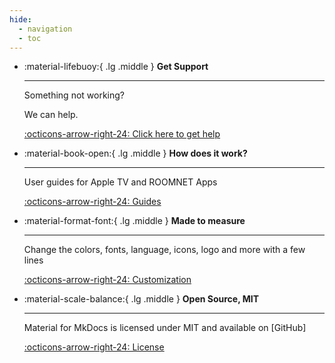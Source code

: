 ```yaml
---
hide:
  - navigation
  - toc
---
```


<div class="grid cards" markdown>

-   :material-lifebuoy:{ .lg .middle } __Get Support__

    ---

    Something not working?
    
    We can help.

    [:octicons-arrow-right-24: Click here to get help](support/index.md)

-   :material-book-open:{ .lg .middle } __How does it work?__

    ---

    User guides for Apple TV and ROOMNET Apps

    [:octicons-arrow-right-24: Guides](user-guides/index.md)

-   :material-format-font:{ .lg .middle } __Made to measure__

    ---

    Change the colors, fonts, language, icons, logo and more with a few lines

    [:octicons-arrow-right-24: Customization](#)

-   :material-scale-balance:{ .lg .middle } __Open Source, MIT__

    ---

    Material for MkDocs is licensed under MIT and available on [GitHub]

    [:octicons-arrow-right-24: License](#)

</div>
